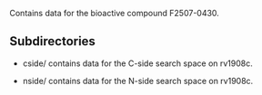 Contains data for the bioactive compound F2507-0430.

## Subdirectories

- cside/ contains data for the C-side search space on rv1908c.

- nside/ contains data for the N-side search space on rv1908c.

